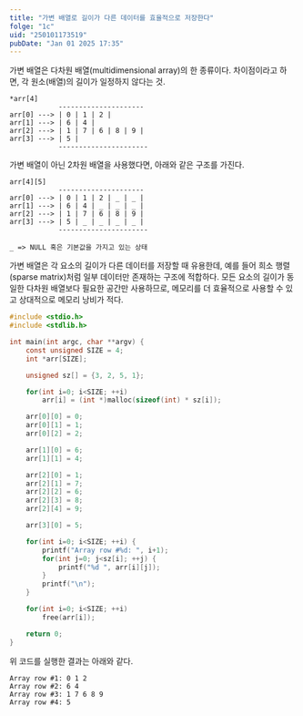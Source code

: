 ```yaml
---
title: "가변 배열로 길이가 다른 데이터를 효율적으로 저장한다"
folge: "1c"
uid: "250101173519"
pubDate: "Jan 01 2025 17:35"
---
```


가변 배열은 다차원 배열(multidimensional array)의 한 종류이다. 차이점이라고 하면, 각 원소(배열)의 길이가 일정하지 않다는 것.
```text
*arr[4] 
            ---------------------
arr[0] ---> | 0 | 1 | 2 |
arr[1] ---> | 6 | 4 |
arr[2] ---> | 1 | 7 | 6 | 8 | 9 |
arr[3] ---> | 5 |
            ----------------------
```

가변 배열이 아닌 2차원 배열을 사용했다면, 아래와 같은 구조를 가진다.

```text
arr[4][5]
            ---------------------
arr[0] ---> | 0 | 1 | 2 | _ | _ |
arr[1] ---> | 6 | 4 | _ | _ | _ |
arr[2] ---> | 1 | 7 | 6 | 8 | 9 |
arr[3] ---> | 5 | _ | _ | _ | _ |
            ----------------------
        
_ => NULL 혹은 기본값을 가지고 있는 상태
```

가변 배열은 각 요소의 길이가 다른 데이터를 저장할 때 유용한데, 예를 들어 희소 행렬(sparse matrix)처럼 일부 데이터만 존재하는 구조에 적합하다. 모든 요소의 길이가 동일한 다차원 배열보다 필요한 공간만 사용하므로, 메모리를 더 효율적으로 사용할 수 있고 상대적으로 메모리 낭비가 적다.

```c 
#include <stdio.h>
#include <stdlib.h>

int main(int argc, char **argv) {
	const unsigned SIZE = 4;
	int *arr[SIZE];

	unsigned sz[] = {3, 2, 5, 1};

	for(int i=0; i<SIZE; ++i)
		arr[i] = (int *)malloc(sizeof(int) * sz[i]);

	arr[0][0] = 0;
	arr[0][1] = 1;
	arr[0][2] = 2;

	arr[1][0] = 6;
	arr[1][1] = 4;

	arr[2][0] = 1;
	arr[2][1] = 7;
	arr[2][2] = 6;
	arr[2][3] = 8;
	arr[2][4] = 9;

	arr[3][0] = 5;

	for(int i=0; i<SIZE; ++i) {
		printf("Array row #%d: ", i+1);
		for(int j=0; j<sz[i]; ++j) {
			printf("%d ", arr[i][j]);
		}
		printf("\n");
	}

	for(int i=0; i<SIZE; ++i)
		free(arr[i]);

	return 0;
}
```

위 코드를 실행한 결과는 아래와 같다.
```text
Array row #1: 0 1 2 
Array row #2: 6 4 
Array row #3: 1 7 6 8 9 
Array row #4: 5 
```